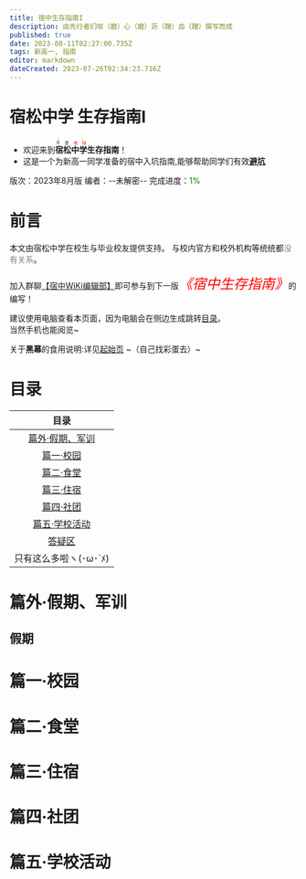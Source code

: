 ```yaml
---
title: 宿中生存指南I
description: 由先行者们呕（磨）心（磨）沥（蹭）血（蹭）撰写而成
published: true
date: 2023-08-11T02:27:00.735Z
tags: 新高一, 指南
editor: markdown
dateCreated: 2023-07-26T02:34:23.716Z
---
```


# 宿松中学 生存指南I
+ 欢迎来到<ruby>**宿松中学**<rt><ruby>不 是<font color=red> 地 狱</font><rt><font color=orange>天 堂</font></ruby></ruby>**生存指南**！
+ 这是一个为新高一同学准备的宿中入坑指南,能够帮助同学们有效<u>**避坑**</u>

版次：2023年8月版
编者：<span class="heimu" title="其实是███啦">--未解密--</span>
  完成进度：<font color=green>1%</font>

# 前言
本文由宿松中学在校生与毕业校友提供支持。
  与校内官方和校外机构等统统都<font color=gray>没有关系</font>。

加入群聊[【宿中WiKi编辑部】](https://qm.qq.com/cgi-bin/qm/qr?k=EwQgXsyOcX-WKSybkAPortmqktHhKTQI&jump_from=webapi&authKey=jCy7xGfxsmMkYBvLunub0IXn39Y+qrCPmZgSLgpgrHJlgXrXRqJlauQU9KpDjbaM)即可参与到下一版<font color=red size=5 face='微软雅黑'>*《宿中生存指南》*</font>的编写！

建议使用电脑查看本页面，因为电脑会在侧边生成跳转[目录](/home/宿中生存指南I#目录)。<br><span class="heimu" title="喂，看得见吗？看得见吗？你能看到吧(#`O′)">当然手机也能阅览~</span>

关于**黑幕**的食用说明:详见[起始页](sszx.wiki)
~（自己找彩蛋去）~

# 目录
|目录|
| :-: |
|[篇外·假期、军训](/home/宿中生存指南I#篇外假期、军训)
|[篇一·校园](/home/宿中生存指南I#篇一校园)
|[篇二·食堂](/#篇二食堂)
|[篇三·住宿](#篇三住宿)
|[篇四·社团](/#篇四社团)
|[篇五·学校活动](/#篇五学校活动)
|[答疑区](#答疑区)
|只有这么多啦ヽ(･ω･´ﾒ)

# 篇外·假期、军训
## 假期


# 篇一·校园

# 篇二·食堂

# 篇三·住宿

# 篇四·社团

# 篇五·学校活动
